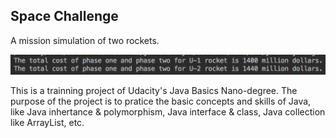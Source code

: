 ## Space Challenge

A mission simulation of two rockets.

<img src="run_print.png">

This is a trainning project of Udacity's Java Basics Nano-degree. The purpose of the project is to pratice the basic concepts and skills of Java, like Java inhertance & polymorphism, Java interface & class, Java collection like ArrayList, etc.